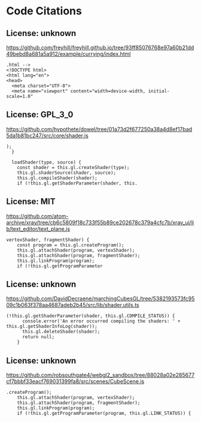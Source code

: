 # Code Citations

## License: unknown
https://github.com/freyhill/freyhill.github.io/tree/93ff85076768e97a60b21dd49bebd8a681a5a912/example/currying/index.html

```
.html -->
<!DOCTYPE html>
<html lang="en">
<head>
  <meta charset="UTF-8">
  <meta name="viewport" content="width=device-width, initial-scale=1.0"
```


## License: GPL_3_0
https://github.com/hypothete/dowel/tree/01a73d2f677250a38a4d8ef17bad5da1b81bc247/src/core/shader.js

```
);
  }

  loadShader(type, source) {
    const shader = this.gl.createShader(type);
    this.gl.shaderSource(shader, source);
    this.gl.compileShader(shader);
    if (!this.gl.getShaderParameter(shader, this.
```


## License: MIT
https://github.com/atom-archive/xray/tree/cb6c5809f18c733f55b89ce202678c379a4cfc7b/xray_ui/lib/text_editor/text_plane.js

```
vertexShader, fragmentShader) {
    const program = this.gl.createProgram();
    this.gl.attachShader(program, vertexShader);
    this.gl.attachShader(program, fragmentShader);
    this.gl.linkProgram(program);
    if (!this.gl.getProgramParameter
```


## License: unknown
https://github.com/DavidDecraene/marchingCubesGL/tree/5382193573fc9509c1b063f378aa4687adeb2b45/src/lib/shader.utils.ts

```
(!this.gl.getShaderParameter(shader, this.gl.COMPILE_STATUS)) {
      console.error('An error occurred compiling the shaders: ' + this.gl.getShaderInfoLog(shader));
      this.gl.deleteShader(shader);
      return null;
    }
```


## License: unknown
https://github.com/robsouthgate4/webgl2_sandbox/tree/88028a02e285677cf7bbbf33eacf769031399fa8/src/scenes/CubeScene.js

```
.createProgram();
    this.gl.attachShader(program, vertexShader);
    this.gl.attachShader(program, fragmentShader);
    this.gl.linkProgram(program);
    if (!this.gl.getProgramParameter(program, this.gl.LINK_STATUS)) {
```

